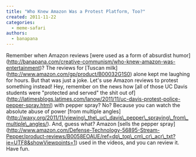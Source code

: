 ```yaml
---
title: "Who Knew Amazon Was a Protest Platform, Too?"
created: 2011-11-22
categories: 
  - meme-safari
authors: 
  - banapana
---
```


Remember when Amazon reviews \[were used as a form of absurdist humor\](http://banapana.com/creative-communism/who-knew-amazon-was-entertainment)? The reviews for \[Tuscan milk\](http://www.amazon.com/gp/product/B00032G1S0) alone kept me laughing for hours. But that was just a joke. Let's use Amazon reviews to protest something instead! Hey, remember on the news how \[all of those UC Davis students were "protected and served" the shit out of\](http://latimesblogs.latimes.com/lanow/2011/11/uc-davis-protest-police-pepper-spray.html) with pepper spray? No? Because you can watch the absolute abuse of power \[from multiple angles\](http://waxy.org/2011/11/viewing\_the\_uc\_davis\_pepper\_spraying\_from\_multiple\_angles/). And, guess what? Amazon \[sells the pepper spray\](http://www.amazon.com/Defense-Technology-56895-Stream-Pepper/product-reviews/B0058EOAUE/ref=dp\_top\_cm\_cr\_acr\_txt?ie=UTF8&showViewpoints=1) used in the videos, and you can review it. Have fun.
